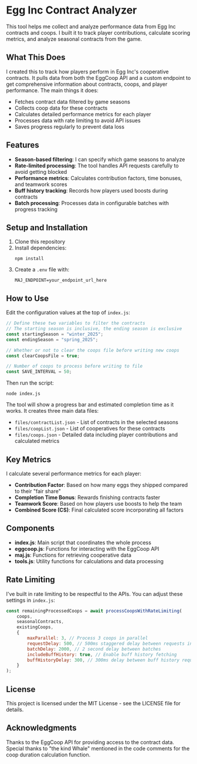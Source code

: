 # Egg Inc Contract Analyzer

This tool helps me collect and analyze performance data from Egg Inc contracts and coops. I built it to track player contributions, calculate scoring metrics, and analyze seasonal contracts from the game.

## What This Does

I created this to track how players perform in Egg Inc's cooperative contracts. It pulls data from both the EggCoop API and a custom endpoint to get comprehensive information about contracts, coops, and player performance. The main things it does:

- Fetches contract data filtered by game seasons
- Collects coop data for these contracts
- Calculates detailed performance metrics for each player
- Processes data with rate limiting to avoid API issues
- Saves progress regularly to prevent data loss

## Features

- **Season-based filtering**: I can specify which game seasons to analyze
- **Rate-limited processing**: The tool handles API requests carefully to avoid getting blocked
- **Performance metrics**: Calculates contribution factors, time bonuses, and teamwork scores
- **Buff history tracking**: Records how players used boosts during contracts
- **Batch processing**: Processes data in configurable batches with progress tracking

## Setup and Installation

1. Clone this repository
2. Install dependencies:
   ```
   npm install
   ```
3. Create a `.env` file with:
   ```
   MAJ_ENDPOINT=your_endpoint_url_here
   ```

## How to Use

Edit the configuration values at the top of `index.js`:

```javascript
// Define these two variables to filter the contracts
// The starting season is inclusive, the ending season is exclusive
const startingSeason = "winter_2025";
const endingSeason = "spring_2025";

// Whether or not to clear the coops file before writing new coops
const clearCoopsFile = true;

// Number of coops to process before writing to file
const SAVE_INTERVAL = 50;
```

Then run the script:

```
node index.js
```

The tool will show a progress bar and estimated completion time as it works. It creates three main data files:

- `files/contractList.json` - List of contracts in the selected seasons
- `files/coopList.json` - List of cooperatives for these contracts
- `files/coops.json` - Detailed data including player contributions and calculated metrics

## Key Metrics

I calculate several performance metrics for each player:

- **Contribution Factor**: Based on how many eggs they shipped compared to their "fair share"
- **Completion Time Bonus**: Rewards finishing contracts faster
- **Teamwork Score**: Based on how players use boosts to help the team
- **Combined Score (CS)**: Final calculated score incorporating all factors

## Components

- **index.js**: Main script that coordinates the whole process
- **eggcoop.js**: Functions for interacting with the EggCoop API
- **maj.js**: Functions for retrieving cooperative data
- **tools.js**: Utility functions for calculations and data processing

## Rate Limiting

I've built in rate limiting to be respectful to the APIs. You can adjust these settings in `index.js`:

```javascript
const remainingProcessedCoops = await processCoopsWithRateLimiting(
    coops,
    seasonalContracts,
    existingCoops,
    {
        maxParallel: 3, // Process 3 coops in parallel
        requestDelay: 500, // 500ms staggered delay between requests in a batch
        batchDelay: 2000, // 2 second delay between batches
        includeBuffHistory: true, // Enable buff history fetching
        buffHistoryDelay: 300, // 300ms delay between buff history requests
    }
);
```

## License

This project is licensed under the MIT License - see the LICENSE file for details.

## Acknowledgments

Thanks to the EggCoop API for providing access to the contract data. Special thanks to "the kind Whale" mentioned in the code comments for the coop duration calculation function.
